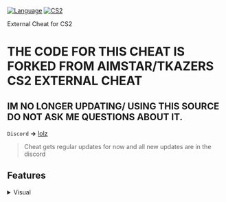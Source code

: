[![Language](https://img.shields.io/badge/build-C++-blue?style=flat&label=Language)](https://en.wikipedia.org/wiki/C%2B%2B)
[![CS2](https://img.shields.io/badge/Game-CS2-red.svg?style=flat)](https://store.steampowered.com/app/730/CounterStrike_2/) 


External Cheat for CS2

# THE CODE FOR THIS CHEAT IS FORKED FROM AIMSTAR/TKAZERS CS2 EXTERNAL CHEAT
## IM NO LONGER UPDATING/ USING THIS SOURCE DO NOT ASK ME QUESTIONS ABOUT IT.

`Discord` **->** [lolz](https://discord.gg/imJynx)

> Cheat gets regular updates for now and all new updates are in the discord

## Features

<details>
<summary>Visual</summary>
  
- BoxESP
  
- BoneESP
  
- NameESP

- ETC
  
- Radar

- Crosshairs

<details>
<summary>Misc</summary>

- Bunnyhop

- Aimbot

- Triggerbot

- Config Saver

- Hit Sound

- No Flash

- Cheat List

- Bomb Timer

</details>

## Known Issues
> ESP Doesnt render 1/5 Players on the team. DUE TO OBS BYPASS
